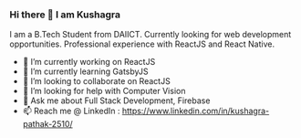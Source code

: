 ### Hi there 👋 I am Kushagra

<!--
**defalt18/defalt18** is a ✨ _special_ ✨ repository because its `README.md` (this file) appears on your GitHub profile.
-->
I am a B.Tech Student from DAIICT. Currently looking for web development opportunities. Professional experience with ReactJS and React Native.

- 🔭 I’m currently working on ReactJS
- 🌱 I’m currently learning GatsbyJS
- 👯 I’m looking to collaborate on ReactJS
- 🤔 I’m looking for help with Computer Vision
- 💬 Ask me about Full Stack Development, Firebase
- 📫 Reach me @ LinkedIn : https://www.linkedin.com/in/kushagra-pathak-2510/
<!--
- 😄 Pronouns: ...
- ⚡ Fun fact: ...
-->
